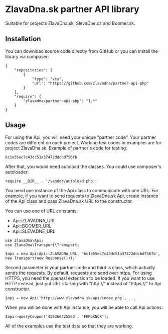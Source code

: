 # ZlavaDna.sk partner API library
Suitable for projects ZlavaDna.sk, SlevaDne.cz and Boomer.sk.

## Installation

You can download source code directly from GitHub or you can install the library via composer:

```
{
    "repositories": [
        {
            "type": "vcs",
            "url": "https://github.com/zlavadna/partner-api-php"
        }
    ],
    "require": {
        "zlavadna/partner-api-php": "1.*"
    }
}
```

## Usage

For using the Api, you will need your unique "partner code".
Your partner codes are different on each project.
Working test codes in examples are for project ZlavaDna.sk.
Example of partner's code for testing:


```
6c1e55ec7c43dc51a37472ddcbd756fb
```

After that, you would need autoload the classes. You could use composer's autoloader:

```
require __DIR__ . '/vendor/autoload.php';
```

You need one instance of the Api class to communicate with one URL.
For example, if you want to send requests to ZlavaDna.sk Api,
create instance of the Api class and pass ZlavaDna.sk URL to the constructor.

You can use one of URL constants:
- Api::ZLAVADNA_URL
- Api::BOOMER_URL
- Api::SLEVADNE_URL

```
use ZlavaDna\Api;
use ZlavaDna\Transport\Transport;

$api = new Api(Api::ZLAVADNA_URL, '6c1e55ec7c43dc51a37472ddcbd756fb', new Transport(new Response()));
```

Second parameter is your partner code and third is class, which actually sends the requests.
By default, requests are send over https. For using HTTPS, you need the openssl extension to be loaded.
If you want to use HTTP instead, just put URL starting with "http://" instead of "https://" to Api constructor.

```
$api = new Api('http://www.zlavadna.sk/api/index.php', ...
```

When you will be done with Api instance, you will be able to call Api actions:

```
$api->queryCoupon('428366425503', 'FKRGKNQX');
```

All of the examples use the test data so that they are working.